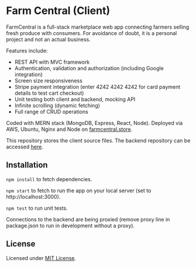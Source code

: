 # Farm Central (Client)
<!-- ![GitHub code size in bytes](https://img.shields.io/github/languages/code-size/alexchkliar/runlink) -->
FarmCentral is a full-stack marketplace web app connecting farmers selling fresh produce with consumers. For avoidance of doubt, it is a personal project and not an actual business.

Features include:
- REST API with MVC framework
- Authentication, validation and authorization (including Google integration)
- Screen size responsiveness
- Stripe payment integration (enter 4242 4242 4242 for card payment details to test cart checkout)
- Unit testing both client and backend, mocking API
- Infinite scrolling (dynamic fetching)
- Full range of CRUD operations

Coded with MERN stack (MongoDB, Express, React, Node). Deployed via AWS, Ubuntu, Nginx and Node on [farmcentral.store](https://farmcentral.store).

This repository stores the client source files. The backend repository can be accessed [here](https://github.com/alexchkliar/farm-central-backend).

## Installation
`npm install` to fetch dependencies.

`npm start` to fetch to run the app on your local server (set to http://localhost:3000).

`npm test` to run unit tests.

Connections to the backend are being proxied (remove proxy line in package.json to run in development without a proxy).

## License
Licensed under [MIT License](LICENSE).

